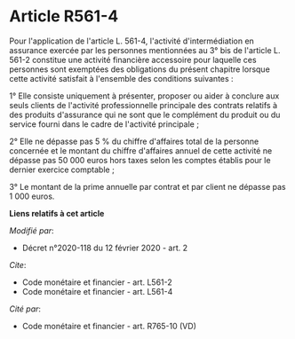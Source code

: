 # Article R561-4

Pour l'application de l'article L. 561-4, l'activité d'intermédiation en assurance exercée par les personnes mentionnées au
3° bis de l'article L. 561-2 constitue une activité financière accessoire pour laquelle ces personnes sont exemptées des
obligations du présent chapitre lorsque cette activité satisfait à l'ensemble des conditions suivantes : 

1° Elle consiste uniquement à présenter, proposer ou aider à conclure aux seuls clients de l'activité professionnelle
principale des contrats relatifs à des produits d'assurance qui ne sont que le complément du produit ou du service fourni
dans le cadre de l'activité principale ; 

2° Elle ne dépasse pas 5 % du chiffre d'affaires total de la personne concernée et le montant du chiffre d'affaires annuel de
cette activité ne dépasse pas 50 000 euros hors taxes selon les comptes établis pour le dernier exercice comptable ; 

3° Le montant de la prime annuelle par contrat et par client ne dépasse pas 1 000 euros.

**Liens relatifs à cet article**

_Modifié par_:

  - Décret n°2020-118 du 12 février 2020 - art. 2

_Cite_:

  - Code monétaire et financier - art. L561-2
  - Code monétaire et financier - art. L561-4

_Cité par_:

  - Code monétaire et financier - art. R765-10 (VD)
